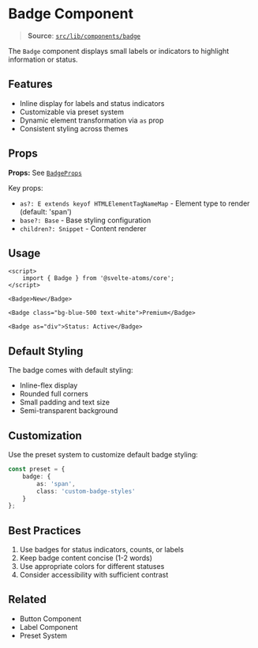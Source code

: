 # Badge Component

> **Source**: [`src/lib/components/badge`](../../src/lib/components/badge)

The `Badge` component displays small labels or indicators to highlight information or status.

## Features

- Inline display for labels and status indicators
- Customizable via preset system
- Dynamic element transformation via `as` prop
- Consistent styling across themes

## Props

**Props:** See [`BadgeProps`](../../src/lib/components/badge/badge.svelte)

Key props:

- `as?: E extends keyof HTMLElementTagNameMap` - Element type to render (default: 'span')
- `base?: Base` - Base styling configuration
- `children?: Snippet` - Content renderer

## Usage

```svelte
<script>
	import { Badge } from '@svelte-atoms/core';
</script>

<Badge>New</Badge>

<Badge class="bg-blue-500 text-white">Premium</Badge>

<Badge as="div">Status: Active</Badge>
```

## Default Styling

The badge comes with default styling:

- Inline-flex display
- Rounded full corners
- Small padding and text size
- Semi-transparent background

## Customization

Use the preset system to customize default badge styling:

```typescript
const preset = {
	badge: {
		as: 'span',
		class: 'custom-badge-styles'
	}
};
```

## Best Practices

1. Use badges for status indicators, counts, or labels
2. Keep badge content concise (1-2 words)
3. Use appropriate colors for different statuses
4. Consider accessibility with sufficient contrast

## Related

- Button Component
- Label Component
- Preset System
